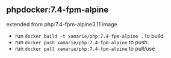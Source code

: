 ## phpdocker:7.4-fpm-alpine
extended from php:7.4-fpm-alpine3.11 image
* run `docker build -t xamarie/php:7.4-fpm-alpine .` to build.
* run `docker push xamarie/php:7.4-fpm-alpine` to push.
* run `docker pull xamarie/php:7.4-fpm-alpine` to pull/use
